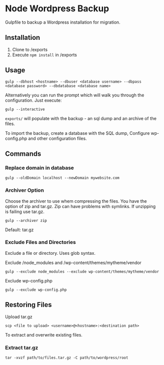 # Node Wordpress Backup
Gulpfile to backup a Wordpress installation for migration.

## Installation
1. Clone to /exports
2. Execute `npm install` in /exports

## Usage
```ssh
gulp --dbhost <hostname> --dbuser <database username> --dbpass <database password> --dbdatabase <database name>
```

Alternatively you can run the prompt which will walk you through the configuration. Just execute:
```ssh
gulp --interactive
```

`exports/` will populate with the backup - an sql dump and an archive of the files.

To import the backup, create a database with the SQL dump, Configure wp-config.php and other configuration files.

## Commands

### Replace domain in database
```ssh
gulp --oldDomain localhost --newDomain mywebsite.com
```

### Archiver Option
Choose the archiver to use whem compressing the files. You have the option of zip and tar.gz. Zip can have problems with symlinks. If unzipping is failing use tar.gz.
```ssh
gulp --archiver zip
```
Default: tar.gz

### Exclude Files and Directories
Exclude a file or directory. Uses glob syntax.

Exclude /node_modules and /wp-content/themes/mytheme/vendor
```ssh
gulp --exclude node_modules --exclude wp-content/themes/mytheme/vendor
```

Exclude wp-config.php
```ssh
gulp --exclude wp-config.php
```

## Restoring Files
Upload tar.gz
```ssh
scp <file to upload> <username>@<hostname>:<destination path>
```
To extract and overwrite existing files.
### Extract tar.gz
```ssh
tar -xvzf path/to/files.tar.gz -C path/to/wordpress/root
```